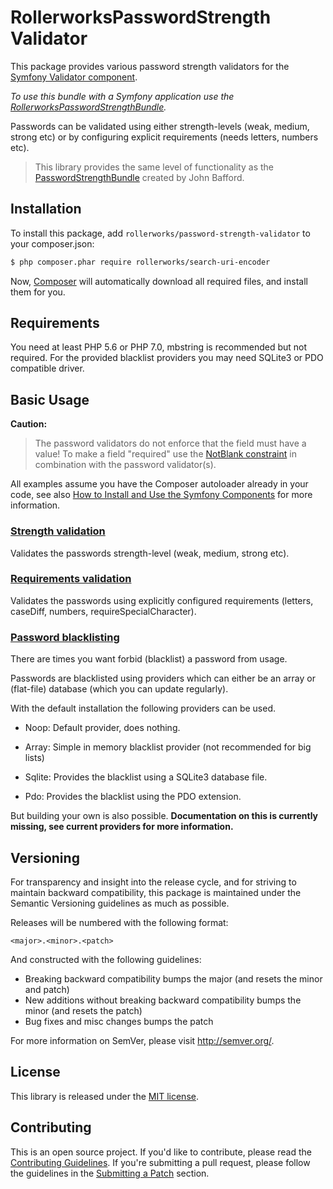 RollerworksPasswordStrength Validator
=====================================

This package provides various password strength validators for the [Symfony Validator
component](http://symfony.com/doc/current/components/validator.html). 

_To use this bundle with a Symfony application use the [RollerworksPasswordStrengthBundle][1]._

Passwords can be validated using either strength-levels (weak, medium, strong etc)
or by configuring explicit requirements (needs letters, numbers etc).

> This library provides the same level of functionality as the
> [PasswordStrengthBundle](https://github.com/jbafford/PasswordStrengthBundle) created by John Bafford.

## Installation

To install this package, add `rollerworks/password-strength-validator` to your composer.json:

```bash
$ php composer.phar require rollerworks/search-uri-encoder
```

Now, [Composer][2] will automatically download all required files, and install them
for you.

## Requirements

You need at least PHP 5.6 or PHP 7.0, mbstring is recommended but not required.
For the provided blacklist providers you may need SQLite3 or PDO compatible driver. 

## Basic Usage

**Caution:**

> The password validators do not enforce that the field must have a value!
> To make a field "required" use the [NotBlank constraint](http://symfony.com/doc/current/reference/constraints/NotBlank.html)
> in combination with the password validator(s).

All examples assume you have the Composer autoloader already in your code,
see also [How to Install and Use the Symfony Components](http://symfony.com/doc/current/components/using_components.html)
for more information.

### [Strength validation](docs/strength-validation.md)

Validates the passwords strength-level (weak, medium, strong etc).

### [Requirements validation](docs/requirements-validation.md)

Validates the passwords using explicitly configured requirements (letters, caseDiff, numbers, requireSpecialCharacter).

### [Password blacklisting](docs/blacklist.md)

There are times you want forbid (blacklist) a password from usage.

Passwords are blacklisted using providers which can either be an array or
(flat-file) database (which you can update regularly).

With the default installation the following providers can be used.

* Noop: Default provider, does nothing.

* Array: Simple in memory blacklist provider (not recommended for big lists)

* Sqlite: Provides the blacklist using a SQLite3 database file.

* Pdo: Provides the blacklist using the PDO extension.

But building your own is also possible.
__Documentation on this is currently missing,
see current providers for more information.__

## Versioning

For transparency and insight into the release cycle, and for striving
to maintain backward compatibility, this package is maintained under
the Semantic Versioning guidelines as much as possible.

Releases will be numbered with the following format:

`<major>.<minor>.<patch>`

And constructed with the following guidelines:

* Breaking backward compatibility bumps the major (and resets the minor and patch)
* New additions without breaking backward compatibility bumps the minor (and resets the patch)
* Bug fixes and misc changes bumps the patch

For more information on SemVer, please visit <http://semver.org/>.

## License

This library is released under the [MIT license](LICENSE).

## Contributing

This is an open source project. If you'd like to contribute,
please read the [Contributing Guidelines][3]. If you're submitting
a pull request, please follow the guidelines in the [Submitting a Patch][4] section.

[1]: https://github.com/rollerworks/PasswordStrengthBundle]
[2]: https://getcomposer.org/doc/00-intro.md
[3]: https://github.com/rollerworks/contributing
[4]: https://contributing.readthedocs.org/en/latest/code/patches.html
